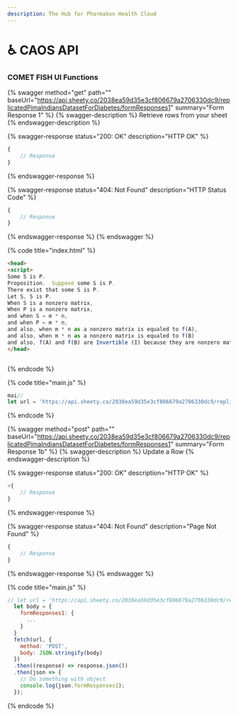 ```yaml
---
description: The Hub for Pharmakon Health Cloud
---
```


# ♿ CAOS API

### COMET FISH UI Functions

{% swagger method="get" path="" baseUrl="https://api.sheety.co/2038ea59d35e3cf806679a2706330dc9/replicatedPimaIndiansDatasetForDiabetes/formResponses1" summary="Form Response 1" %}
{% swagger-description %}
Retrieve rows from your sheet
{% endswagger-description %}

{% swagger-response status="200: OK" description="HTTP OK" %}
```javascript
{
    // Response
}
```
{% endswagger-response %}

{% swagger-response status="404: Not Found" description="HTTP Status Code" %}
```javascript
{
    // Response
}
```
{% endswagger-response %}
{% endswagger %}

{% code title="index.html" %}
```html
<head>
<script>
Some S is P.
Proposition.  Suppose some S is P.
There exist that some S is P.
Let S, S is P.
When S is a nonzero matrix,
When P is a nonzero matrix,
and when S = m * n,
and when P = m * n,
and also, when m * n as a nonzero matrix is equaled to f(A),
and also, when m * n as a nonzero matrix is equaled to f(B)
and also, f(A) and f(B) are Invertible (I) because they are nonzero matrices.</script>
</head>



```
{% endcode %}

{% code title="main.js" %}
```javascript
mai// 
let url = 'https://api.sheety.co/2038ea59d35e3cf806679a2706330dc9/replicatedPimaIndiansDatasetForDiabetes/formResponses1';fetch(url).then((response) => response.json()).then(json => {  // Do something with the data  console.log(json.formResponses1S);});

```
{% endcode %}

{% swagger method="post" path="" baseUrl="https://api.sheety.co/2038ea59d35e3cf806679a2706330dc9/replicatedPimaIndiansDatasetForDiabetes/formResponses1" summary="Form Response 1b" %}
{% swagger-description %}
Update a Row
{% endswagger-description %}

{% swagger-response status="200: OK" description="HTTP OK" %}
```javascript
<{
    // Response
}
```
{% endswagger-response %}

{% swagger-response status="404: Not Found" description="Page Not Found" %}
```javascript
{
    // Response
}
```
{% endswagger-response %}
{% endswagger %}

{% code title="main.js" %}
```javascript
// let url = 'https://api.sheety.co/2038ea59d35e3cf806679a2706330dc9/replicatedPimaIndiansDatasetForDiabetes/formResponses1';
  let body = {
    formResponses1: {
      ...
    }
  }
  fetch(url, {
    method: 'POST',
    body: JSON.stringify(body)
  })
  .then((response) => response.json())
  .then(json => {
    // Do something with object
    console.log(json.formResponses1);
  });
```
{% endcode %}
